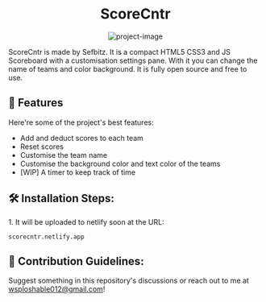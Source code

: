 <h1 align="center" id="title">ScoreCntr</h1>

<p align="center"><img src="https://socialify.git.ci/SefBitz/ScoreCntr/image?language=1&amp;owner=1&amp;name=1&amp;stargazers=1&amp;theme=Light" alt="project-image"></p>

<p id="description">ScoreCntr is made by Sefbitz. It is a compact HTML5 CSS3 and JS Scoreboard with a customisation settings pane. With it you can change the name of teams and color background. It is fully open source and free to use.</p>

  
  
<h2>🧐 Features</h2>

Here're some of the project's best features:

*   Add and deduct scores to each team
*   Reset scores
*   Customise the team name
*   Customise the background color and text color of the teams
*   \[WIP\] A timer to keep track of time

<h2>🛠️ Installation Steps:</h2>

<p>1. It will be uploaded to netlify soon at the URL:</p>

```
scorecntr.netlify.app
```

<h2>🍰 Contribution Guidelines:</h2>

Suggest something in this repository's discussions or reach out to me at wsploshable012@gmail.com!
